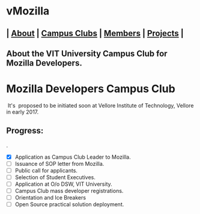 # vMozilla   
| [About](/README.md) | [Campus Clubs](/CampusClubs) | [Members](/Members) | [Projects](/Projects) | 
----

## About the VIT University Campus Club for Mozilla Developers.

# Mozilla Developers Campus Club
 It's  proposed to be initiated soon at Vellore Institute of Technology, Vellore in early 2017.
 
 
 
## Progress:
 
.  
 - [x] Application as Campus Club Leader to Mozilla.
 - [ ] Issuance of SOP letter from Mozilla.
 - [ ] Public call for applicants.
 - [ ] Selection of Student Executives.
 - [ ] Application at O/o DSW, VIT University.
 - [ ] Campus Club mass developer registrations.
 - [ ] Orientation and Ice Breakers  
 - [ ] Open Source practical solution deployment. 
